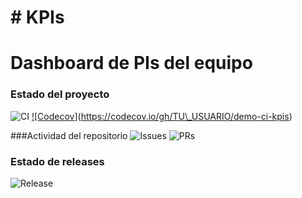 # \# KPIs
# Dashboard de PIs del equipo
### Estado del proyecto
![CI](https://github.com/Jhoncode987/KPIs/actions/workflows/ci.yml/badge.svg)
[!\[Codecov](https://codecov.io/gh/Jhoncode987/KPIs/branch/main/graph/badge.svg)](https://codecov.io/gh/TU\_USUARIO/demo-ci-kpis)

###Actividad del repositorio
![Issues](https://img.shields.io/github/issues/Jhoncode987/KPIs)
![PRs](https://img.shields.io/github/issues-pr/Jhoncode987/KPIs)

### Estado de releases
![Release](https://img.shields.io/github/v/release/TU_USUARIO/demo-ci-kpis?include_prereleases)

